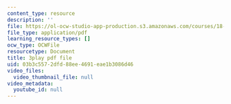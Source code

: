 ```yaml
---
content_type: resource
description: ''
file: https://ol-ocw-studio-app-production.s3.amazonaws.com/courses/18-03sc-differential-equations-fall-2011/03b3c5572dfd88ee4691eae1b3086d46_LbKKzMag5Rc.pdf
file_type: application/pdf
learning_resource_types: []
ocw_type: OCWFile
resourcetype: Document
title: 3play pdf file
uid: 03b3c557-2dfd-88ee-4691-eae1b3086d46
video_files:
  video_thumbnail_file: null
video_metadata:
  youtube_id: null
---
```

